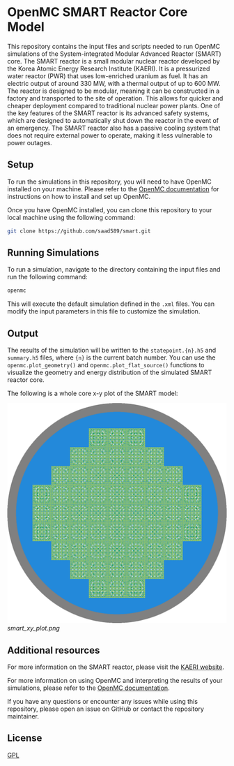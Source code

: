 # OpenMC SMART Reactor Core Model

This repository contains the input files and scripts needed to run OpenMC simulations of the System-integrated Modular Advanced Reactor (SMART) core. The SMART reactor is a small modular nuclear reactor developed by the Korea Atomic Energy Research Institute (KAERI). It is a pressurized water reactor (PWR) that uses low-enriched uranium as fuel. It has an electric output of around 330 MW, with a thermal output of up to 600 MW. The reactor is designed to be modular, meaning it can be constructed in a factory and transported to the site of operation. This allows for quicker and cheaper deployment compared to traditional nuclear power plants. One of the key features of the SMART reactor is its advanced safety systems, which are designed to automatically shut down the reactor in the event of an emergency. The SMART reactor also has a passive cooling system that does not require external power to operate, making it less vulnerable to power outages. 

## Setup
To run the simulations in this repository, you will need to have OpenMC installed on your machine. Please refer to the [OpenMC documentation](https://openmc.readthedocs.io/en/stable/) for instructions on how to install and set up OpenMC.

Once you have OpenMC installed, you can clone this repository to your local machine using the following command:

```sh
git clone https://github.com/saad589/smart.git
```

## Running Simulations
To run a simulation, navigate to the directory containing the input files and run the following command:

```sh
openmc
```

This will execute the default simulation defined in the `.xml` files. You can modify the input parameters in this file to customize the simulation.

## Output

The results of the simulation will be written to the `statepoint.{n}.h5` and `summary.h5` files, where `{n}` is the current batch number. You can use the `openmc.plot_geometry()` and o`penmc.plot_flat_source()` functions to visualize the geometry and energy distribution of the simulated SMART reactor core.

The following is a whole core x-y plot of the SMART model: 

![SMART Core](/smart_xy_plot.png "SMART Core")
*smart_xy_plot.png*

## Additional resources
For more information on the SMART reactor, please visit the [KAERI website](https://www.kaeri.re.kr/eng/rnd/rd_rd_01.jsp).

For more information on using OpenMC and interpreting the results of your simulations, please refer to the [OpenMC documentation](https://openmc.readthedocs.io/en/stable/).

If you have any questions or encounter any issues while using this repository, please open an issue on GitHub or contact the repository maintainer.

## License 
[GPL](https://github.com/saad589/smart/blob/master/LICENSE)
